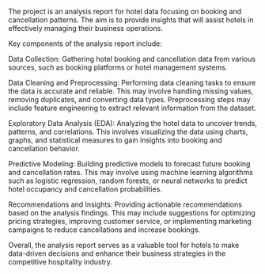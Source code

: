 The project is an analysis report for hotel data focusing on booking and cancellation patterns. The aim is to provide insights that will assist hotels in effectively managing their business operations.

Key components of the analysis report include:

Data Collection: Gathering hotel booking and cancellation data from various sources, such as booking platforms or hotel management systems.

Data Cleaning and Preprocessing: Performing data cleaning tasks to ensure the data is accurate and reliable. This may involve handling missing values, removing duplicates, and converting data types. Preprocessing steps may include feature engineering to extract relevant information from the dataset.

Exploratory Data Analysis (EDA): Analyzing the hotel data to uncover trends, patterns, and correlations. This involves visualizing the data using charts, graphs, and statistical measures to gain insights into booking and cancellation behavior.

Predictive Modeling: Building predictive models to forecast future booking and cancellation rates. This may involve using machine learning algorithms such as logistic regression, random forests, or neural networks to predict hotel occupancy and cancellation probabilities.

Recommendations and Insights: Providing actionable recommendations based on the analysis findings. This may include suggestions for optimizing pricing strategies, improving customer service, or implementing marketing campaigns to reduce cancellations and increase bookings.

Overall, the analysis report serves as a valuable tool for hotels to make data-driven decisions and enhance their business strategies in the competitive hospitality industry.
